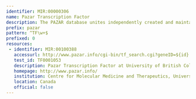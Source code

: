 ```yaml
---
identifier: MIR:00000306
name: Pazar Transcription Factor
description: The PAZAR database unites independently created and maintained data collections of transcription factor and regulatory sequence annotation. It provides information on the sequence and target of individual transcription factors.
prefix: pazar
pattern: ^TF\w+$
prefixed: 0
resources:
 - identifier: MIR:00100388
   accessurl: http://www.pazar.info/cgi-bin/tf_search.cgi?geneID=${id}
   test_id: TF0001053
   description: Pazar Transcription Factor at University of British Columbia
   homepage: http://www.pazar.info/
   institution: Centre for Molecular Medicine and Therapeutics, University of British Columbia, Vancouver
   location: Canada
   official: false
---
```

